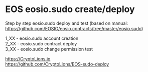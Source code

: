 # EOS eosio.sudo create/deploy  
Step by step eosio.sudo deploy and test 
(based on manual: https://github.com/EOSIO/eosio.contracts/tree/master/eosio.sudo)

 1_XX - eosio.sudo account creation  
 2_XX - eosio.sudo contract deploy  
 3_XX - eosio.sudo change permission test  

  
https://CryptoLions.io  
https://github.com/CryptoLions/EOS-sudo-deploy  
